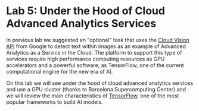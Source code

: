 # Lab 5: Under the Hood of Cloud Advanced Analytics Services

In previous lab we suggested an "optional" task that uses the [Cloud Vision API](https://cloud.google.com/vision/) from Google to detect text within images as an example of Advanced Analytics as a Service in the Cloud. The platform to support this type of services require high performance computing resources as GPU accelerators and a powerful software, as TensorFlow, one of the current computational engine for the new era of AI. 

On this lab we will see under the hood of cloud advanced analytics services and use a GPU cluster (thanks to Barcelona Supercomputing Center) and we will review the main characteristics of [TensorFlow](https://www.tensorflow.org), one of the most popular frameworks to build AI models. 
